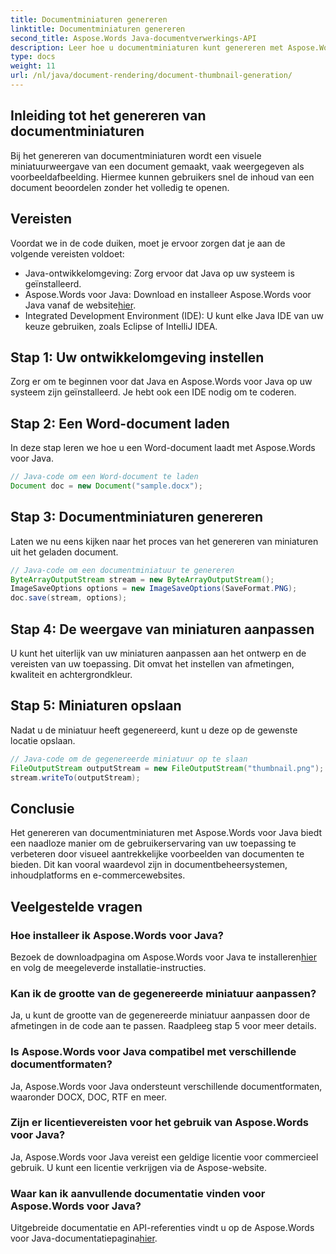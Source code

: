 ```yaml
---
title: Documentminiaturen genereren
linktitle: Documentminiaturen genereren
second_title: Aspose.Words Java-documentverwerkings-API
description: Leer hoe u documentminiaturen kunt genereren met Aspose.Words voor Java. Verbeter gebruikerservaringen met visuele voorbeelden.
type: docs
weight: 11
url: /nl/java/document-rendering/document-thumbnail-generation/
---
```


## Inleiding tot het genereren van documentminiaturen

Bij het genereren van documentminiaturen wordt een visuele miniatuurweergave van een document gemaakt, vaak weergegeven als voorbeeldafbeelding. Hiermee kunnen gebruikers snel de inhoud van een document beoordelen zonder het volledig te openen.

## Vereisten

Voordat we in de code duiken, moet je ervoor zorgen dat je aan de volgende vereisten voldoet:

- Java-ontwikkelomgeving: Zorg ervoor dat Java op uw systeem is geïnstalleerd.
-  Aspose.Words voor Java: Download en installeer Aspose.Words voor Java vanaf de website[hier](https://releases.aspose.com/words/java/).
- Integrated Development Environment (IDE): U kunt elke Java IDE van uw keuze gebruiken, zoals Eclipse of IntelliJ IDEA.

## Stap 1: Uw ontwikkelomgeving instellen

Zorg er om te beginnen voor dat Java en Aspose.Words voor Java op uw systeem zijn geïnstalleerd. Je hebt ook een IDE nodig om te coderen.

## Stap 2: Een Word-document laden

In deze stap leren we hoe u een Word-document laadt met Aspose.Words voor Java.

```java
// Java-code om een Word-document te laden
Document doc = new Document("sample.docx");
```

## Stap 3: Documentminiaturen genereren

Laten we nu eens kijken naar het proces van het genereren van miniaturen uit het geladen document.

```java
// Java-code om een documentminiatuur te genereren
ByteArrayOutputStream stream = new ByteArrayOutputStream();
ImageSaveOptions options = new ImageSaveOptions(SaveFormat.PNG);
doc.save(stream, options);
```

## Stap 4: De weergave van miniaturen aanpassen

U kunt het uiterlijk van uw miniaturen aanpassen aan het ontwerp en de vereisten van uw toepassing. Dit omvat het instellen van afmetingen, kwaliteit en achtergrondkleur.

## Stap 5: Miniaturen opslaan

Nadat u de miniatuur heeft gegenereerd, kunt u deze op de gewenste locatie opslaan.

```java
// Java-code om de gegenereerde miniatuur op te slaan
FileOutputStream outputStream = new FileOutputStream("thumbnail.png");
stream.writeTo(outputStream);
```

## Conclusie

Het genereren van documentminiaturen met Aspose.Words voor Java biedt een naadloze manier om de gebruikerservaring van uw toepassing te verbeteren door visueel aantrekkelijke voorbeelden van documenten te bieden. Dit kan vooral waardevol zijn in documentbeheersystemen, inhoudplatforms en e-commercewebsites.

## Veelgestelde vragen

### Hoe installeer ik Aspose.Words voor Java?

 Bezoek de downloadpagina om Aspose.Words voor Java te installeren[hier](https://releases.aspose.com/words/java/) en volg de meegeleverde installatie-instructies.

### Kan ik de grootte van de gegenereerde miniatuur aanpassen?

Ja, u kunt de grootte van de gegenereerde miniatuur aanpassen door de afmetingen in de code aan te passen. Raadpleeg stap 5 voor meer details.

### Is Aspose.Words voor Java compatibel met verschillende documentformaten?

Ja, Aspose.Words voor Java ondersteunt verschillende documentformaten, waaronder DOCX, DOC, RTF en meer.

### Zijn er licentievereisten voor het gebruik van Aspose.Words voor Java?

Ja, Aspose.Words voor Java vereist een geldige licentie voor commercieel gebruik. U kunt een licentie verkrijgen via de Aspose-website.

### Waar kan ik aanvullende documentatie vinden voor Aspose.Words voor Java?

 Uitgebreide documentatie en API-referenties vindt u op de Aspose.Words voor Java-documentatiepagina[hier](https://reference.aspose.com/words/java/).